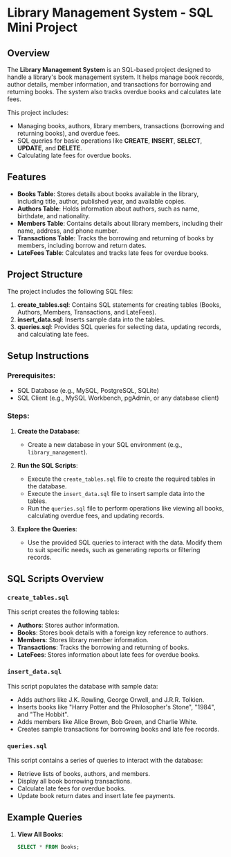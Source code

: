 # Library Management System - SQL Mini Project

## Overview

The **Library Management System** is an SQL-based project designed to handle a library's book management system. It helps manage book records, author details, member information, and transactions for borrowing and returning books. The system also tracks overdue books and calculates late fees.

This project includes:
- Managing books, authors, library members, transactions (borrowing and returning books), and overdue fees.
- SQL queries for basic operations like **CREATE**, **INSERT**, **SELECT**, **UPDATE**, and **DELETE**.
- Calculating late fees for overdue books.

## Features

- **Books Table**: Stores details about books available in the library, including title, author, published year, and available copies.
- **Authors Table**: Holds information about authors, such as name, birthdate, and nationality.
- **Members Table**: Contains details about library members, including their name, address, and phone number.
- **Transactions Table**: Tracks the borrowing and returning of books by members, including borrow and return dates.
- **LateFees Table**: Calculates and tracks late fees for overdue books.

## Project Structure

The project includes the following SQL files:

1. **create_tables.sql**: Contains SQL statements for creating tables (Books, Authors, Members, Transactions, and LateFees).
2. **insert_data.sql**: Inserts sample data into the tables.
3. **queries.sql**: Provides SQL queries for selecting data, updating records, and calculating late fees.

## Setup Instructions

### Prerequisites:
- SQL Database (e.g., MySQL, PostgreSQL, SQLite)
- SQL Client (e.g., MySQL Workbench, pgAdmin, or any database client)

### Steps:

1. **Create the Database**:
   - Create a new database in your SQL environment (e.g., `library_management`).
   
2. **Run the SQL Scripts**:
   - Execute the `create_tables.sql` file to create the required tables in the database.
   - Execute the `insert_data.sql` file to insert sample data into the tables.
   - Run the `queries.sql` file to perform operations like viewing all books, calculating overdue fees, and updating records.

3. **Explore the Queries**:
   - Use the provided SQL queries to interact with the data. Modify them to suit specific needs, such as generating reports or filtering records.

## SQL Scripts Overview

### `create_tables.sql`

This script creates the following tables:
- **Authors**: Stores author information.
- **Books**: Stores book details with a foreign key reference to authors.
- **Members**: Stores library member information.
- **Transactions**: Tracks the borrowing and returning of books.
- **LateFees**: Stores information about late fees for overdue books.

### `insert_data.sql`

This script populates the database with sample data:
- Adds authors like J.K. Rowling, George Orwell, and J.R.R. Tolkien.
- Inserts books like "Harry Potter and the Philosopher's Stone", "1984", and "The Hobbit".
- Adds members like Alice Brown, Bob Green, and Charlie White.
- Creates sample transactions for borrowing books and late fee records.

### `queries.sql`

This script contains a series of queries to interact with the database:
- Retrieve lists of books, authors, and members.
- Display all book borrowing transactions.
- Calculate late fees for overdue books.
- Update book return dates and insert late fee payments.

## Example Queries

1. **View All Books**:
   ```sql
   SELECT * FROM Books;
